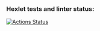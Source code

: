 ### Hexlet tests and linter status:
[![Actions Status](https://github.com/PavelMakin/frontend-project-44/workflows/hexlet-check/badge.svg)](https://github.com/PavelMakin/frontend-project-44/actions)